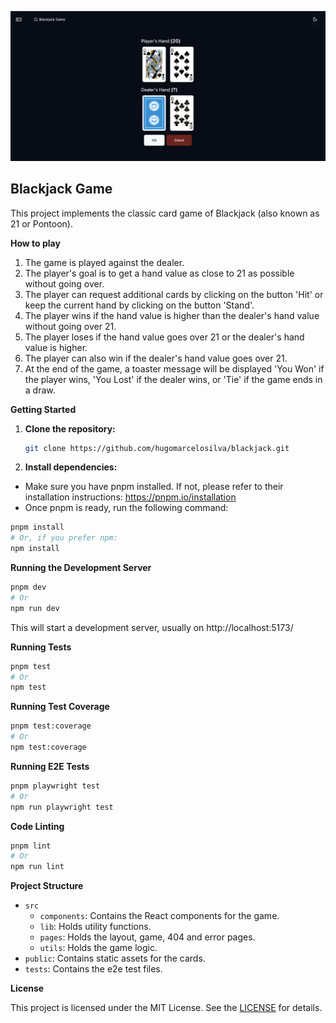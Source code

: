 ![Cover](./.github/cover.png)

## Blackjack Game

This project implements the classic card game of Blackjack (also known as 21 or Pontoon). 

**How to play**

1. The game is played against the dealer.
2. The player's goal is to get a hand value as close to 21 as possible without going over.
3. The player can request additional cards by clicking on the button 'Hit' or keep the current hand by clicking on the button 'Stand'.
5. The player wins if the hand value is higher than the dealer's hand value without going over 21.
6. The player loses if the hand value goes over 21 or the dealer's hand value is higher.
7. The player can also win if the dealer's hand value goes over 21.
8. At the end of the game, a toaster message will be displayed 'You Won' if the player wins, 'You Lost' if the dealer wins, or 'Tie' if the game ends in a draw.

**Getting Started**

1. **Clone the repository:**
   ```bash
   git clone https://github.com/hugomarcelosilva/blackjack.git
   ```

2. **Install dependencies:**
  * Make sure you have pnpm installed. If not, please refer to their installation instructions: https://pnpm.io/installation
  * Once pnpm is ready, run the following command:
   ```bash
   pnpm install 
   # Or, if you prefer npm:
   npm install
   ```

**Running the Development Server**

```bash
pnpm dev
# Or
npm run dev
```
This will start a development server, usually on http://localhost:5173/

**Running Tests**

```bash
pnpm test
# Or
npm test
```

**Running Test Coverage**

```bash
pnpm test:coverage
# Or
npm test:coverage
```

**Running E2E Tests**

```bash
pnpm playwright test
# Or
npm run playwright test
```

**Code Linting**

```bash
pnpm lint
# Or 
npm run lint
```

**Project Structure**

* `src`
   * `components`: Contains the React components for the game.
   * `lib`: Holds utility functions.
   * `pages`: Holds the layout, game, 404 and error pages. 
   * `utils`: Holds the game logic.
* `public`: Contains static assets for the cards.
* `tests`: Contains the e2e test files.

**License**

This project is licensed under the MIT License. See the [LICENSE](LICENSE) for details.